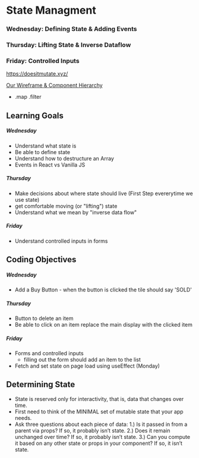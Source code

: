 # State Managment
### Wednesday: Defining State & Adding Events
### Thursday: Lifting State & Inverse Dataflow
### Friday: Controlled Inputs


https://doesitmutate.xyz/

[Our Wireframe & Component Hierarchy](https://miro.com/app/board/uXjVORfXYPE=/?invite_link_id=460000643272)

- .map .filter

## Learning Goals
##### Wednesday
- Understand what state is
- Be able to define state
- Understand how to destructure an Array
- Events in React vs Vanilla JS
##### Thursday 
- Make decisions about where state should live (First Step evererytime we use state)
- get comfortable moving (or "lifting") state 
- Understand what we mean by "inverse data flow"
##### Friday
- Understand controlled inputs in forms

## Coding Objectives
##### Wednesday
- Add a Buy Button - when the button is clicked the tile should say 'SOLD'
##### Thursday 
- Button to delete an item
- Be able to click on an item replace the main display with the clicked item
##### Friday
- Forms and controlled inputs
   - filling out the form should add an item to the list
- Fetch and set state on page load using useEffect (Monday) 



## Determining State
- State is reserved only for interactivity, that is, data that changes over time.
- First need to think of the MINIMAL set of mutable state that your app needs.
- Ask three questions about each piece of data:
1.) Is it passed in from a parent via props? If so, it probably isn’t state.
2.) Does it remain unchanged over time? If so, it probably isn’t state.
3.) Can you compute it based on any other state or props in your component? If so, it isn’t state.
